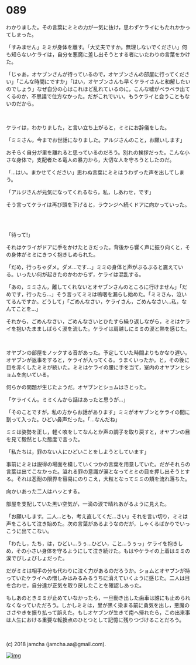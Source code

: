 # 089

わかりました。その言葉にミミの力が一気に抜け，思わずケライにもたれかかってしまった。  

「すみません」ミミが身体を離す。「大丈夫ですか。無理しないでください」何も知らないケライは，自分を悪魔に差し出そうとする者にいたわりの言葉をかけた。  

「じゃあ，オヤブンさんが待っているので，オヤブンさんの部屋に行ってください」「こんな時間にですか」「はい，オヤブンさんも早くケライさんと和解したいのでしょう」なぜ自分の心はこれほど乱れているのに，こんな嘘がベラベラ出てくるのか，不思議で仕方なかった。だがこれでいい。もうケライと会うこともないのだから。  

<br>  

ケライは，わかりました，と言い立ち上がると，ミミにお辞儀をした。  

「ミミさん，今までお世話になりました。アルジさんのこと，お願いします」  

おそらく自分が里を離れると思っているのだろう。別れの挨拶だった。こんな小さな身体で，支配者たる竜人の暴力から，大切な人を守ろうとしたのだ。  

「…はい。まかせてください」思わぬ言葉にミミはうわずった声を出してしまう。  

「アルジさんが元気になってくれるなら，私，しあわせ，です」  

そう言ってケライは再び頭を下げると，ラウンジへ続くドアに向かっていった。  

<br>  
<br>  

「待って!」  

それはケライがドアに手をかけたときだった。背後から響く声に振り向くと，その身体がミミにきつく抱きしめられた。  

「だめ，行っちゃダメ。ダメ…です…」ミミの身体と声がぶるぶると震えている。いったい何が起きたのかわからず，ケライは混乱する。  

「あの，ミミさん，離してくれないとオヤブンさんのところに行けません」「だめです，行ったら…」そう言ってミミは嗚咽を漏らし始めた。「ミミさん，泣いてるんですか。どうして」「ごめんなさい，ケライさん，ごめんなさい…私，なんてことを…」  

それから，ごめんなさい，ごめんなさいとひたすら繰り返しながら，ミミはケライを抱いたまましばらく涙を流した。ケライは肩越しにミミの涙と熱を感じた。  

<br>  

オヤブンの部屋をノックする音があった。予定していた時間よりもかなり遅い。オヤブンが返事をすると，ケライが入ってくる。うまくいったか。と，その後に目を赤くしたミミが続いた。ミミはケライの腰に手を当て，室内のオヤブンとショムを向いている。  

何らかの問題が生じたようだ。オヤブンとショムはさとった。  

「ケライくん。ミミくんから話はあったと思うが…」  

「そのことですが，私の方からお話があります」ミミがオヤブンとケライの間に割って入った。ひどい鼻声だった。「…なんだね」  

ミミは姿勢を正し，軽く咳をしてなんとか声の調子を取り戻すと，オヤブンの目を見て毅然とした態度で言った。  

「私たちは，罪のない人にひどいことをしようとしています」  

事前にミミは説得の場面を模していくつかの言葉を用意していた。だがそれらの言葉は出てこなかった。溢れる罪の意識が涙となってミミの目を押し出そうとする。それは忍耐の限界を容易にのりこえ，大粒となってミミの頬を流れ落ちた。  

向かいあった二人はハッとする。  

部屋を支配していた黒い空気が，一滴の涙で晴れあがるように見えた。  

「お願いします。二人…とも，考え直してくだ…さい」それを言い切り，ミミは声をころして泣き始めた。次の言葉があるようなのだが，しゃくるばかりでいっこうに出てこない。  

「わたし，たち，は，ひどい…うぅ…ひどい，こと…うぅっ」ケライを抱きしめ，その小さい身体を守るようにして泣き続けた。もはやケライの上着はミミの涙でびしょびしょだった。  

だがミミは相手の分も代わりに泣く力があるのだろうか。ショムとオヤブンが持っていたケライへの憎しみはみるみるうちに消えていくように感じた。二人は目を合わせ，自分達が正気を取り戻したことを確認しあった。  

もしあのときミミが止めていなかったら，一旦動き出した歯車は誰にも止められなくなっていただろう。しかしミミは，里が黒く染まる前に勇気を出し，悪魔のささやきを振り払って訴えた。もしオヤブンが生きて南へ帰れたら，この出来事は人生における重要な転換点のひとつとして記憶に残りつづけることだろう。  

<br>  
<br>  
(c) 2018 jamcha (jamcha.aa@gmail.com).  

[![img](http://i.creativecommons.org/l/by-nc-sa/4.0/88x31.png)](http://creativecommons.org/licenses/by-nc-sa/4.0/deed)
